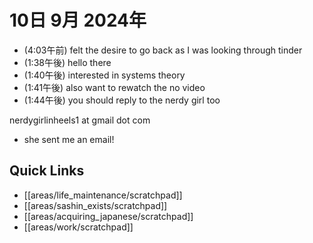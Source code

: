 # 10日 9月 2024年
- (4:03午前) felt the desire to go back as I was looking through tinder
- (1:38午後)  hello there
 - (1:40午後) interested in systems theory
- (1:41午後) also want to rewatch the no video
- (1:44午後) you should reply to the nerdy girl too






 

nerdygirlinheels1 at gmail dot com
- she sent me an email!
## Quick Links
- [[areas/life_maintenance/scratchpad]]
- [[areas/sashin_exists/scratchpad]]
- [[areas/acquiring_japanese/scratchpad]]
- [[areas/work/scratchpad]]
